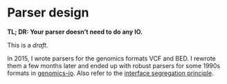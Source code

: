 # Parser design

**TL; DR: Your parser doesn’t need to do any IO.**

This is a _draft_.

In 2015, I wrote parsers for the genomics formats VCF and BED.
I rewrote them a few months later and ended up with robust parsers for some 1990s formats
in [genomics-io](https://github.com/dmyersturnbull/genomics-io).
Also refer to the
[interface segregation principle](https://en.wikipedia.org/wiki/Interface_segregation_principle).
